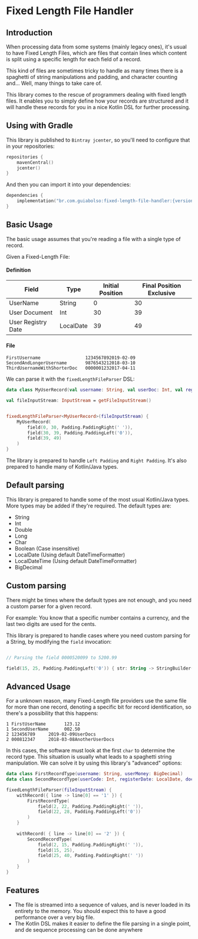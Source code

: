 # Fixed Length File Handler



## Introduction
When processing data from some systems (mainly legacy ones), it's usual to have Fixed Length Files, which are files that contain lines which content is split using a specific length for each field of a record.

This kind of files are sometimes tricky to handle as many times there is a spaghetti of string manipulations and padding, and character counting and... Well, many things to take care of.

This library comes to the rescue of programmers dealing with fixed length files. It enables you to simply define how your records are structured and it will handle these records for you in a nice Kotlin DSL for further processing.

## Using with Gradle

This library is published to `Bintray jcenter`, so you'll need to configure that in your repositories:
```kotlin
repositories {
    mavenCentral()
    jcenter()
}
```

And then you can import it into your dependencies:
```kotlin
dependencies {
    implementation("br.com.guiabolso:fixed-length-file-handler:{version}")
}
```

## Basic Usage

The basic usage assumes that you're reading a file with a single type of record.

Given a Fixed-Length File:


#### Definition

| Field | Type | Initial Position | Final Position Exclusive | 
| ----- | ---- | ---------------- | ------------------------ |
| UserName | String | 0 | 30 |
| User Document | Int | 30 | 39 |
| User Registry Date | LocalDate | 39 | 49 | 

#### File

```
FirstUsername                 1234567892019-02-09
SecondAndLongerUsername       9876543212018-03-10
ThirdUsernameWithShorterDoc   0000001232017-04-11
```

We can parse it with the `fixedLengthFileParser` DSL:

```kotlin
data class MyUserRecord(val username: String, val userDoc: Int, val registryDate: LocalDate)

val fileInputStream: InputStream = getFileInputStream()


fixedLengthFileParser<MyUserRecord>(fileInputStream) {
    MyUserRecord(
        field(0, 30, Padding.PaddingRight(' ')),
        field(30, 39, Padding.PaddingLeft('0')),
        field(39, 49)
    )    
}
```

The library is prepared to handle `Left Padding` and `Right Padding`. It's also prepared to handle many of Kotlin/Java types.

## Default parsing

This library is prepared to handle some of the most usual Kotlin/Java types. More types may be added if they're required. The default types are:

- String
- Int
- Double
- Long
- Char
- Boolean (Case insensitive)
- LocalDate (Using default DateTimeFormatter)
- LocalDateTime (Using default DateTimeFormatter)
- BigDecimal

## Custom parsing

There might be times where the default types are not enough, and you need a custom parser for a given record.

For example: You know that a specific number contains a currency, and the last two digits are used for the cents.

This library is prepared to handle cases where you need custom parsing for a String, by modifying the `field` invocation:

```kotlin

// Parsing the field 0000520099 to 5200.99 

field(15, 25, Padding.PaddingLeft('0')) { str: String -> StringBuilder(str).insert(str.length - 2, ".").toString().toBigDecimal() }
``` 

## Advanced Usage

For a unknown reason, many Fixed-Length file providers use the same file for more than one record, denoting a specific bit for record identification, so there's a possibility that this happens:

```
1 FirstUserName       123.12
1 SecondUserName      002.50
2 123456789     2019-02-09UserDocs
2 000812347     2018-03-08AnotherUserDocs
```

In this cases, the software must look at the first `char` to determine the record type. This situation is usually what leads to a spaghetti string manipulation. We can solve it by using this library's "advanced" options:

```kotlin
data class FirstRecordType(username: String, userMoney: BigDecimal)
data class SecondRecordType(userCode: Int, registerDate: LocalDate, docs: String)

fixedLengthFileParser(fileInputStream) {
    withRecord({ line -> line[0] == '1' }) {
        FirstRecordType(
            field(2, 22, Padding.PaddingRight(' ')),
            field(22, 28, Padding.PaddingLeft('0'))
        )
    }
    
    withRecord( { line -> line[0] == '2' }) {
        SecondRecordType(
            field(2, 15, Padding.PaddingRight(' ')),
            field(15, 25),
            field(25, 40, Padding.PaddingRight(' '))
        )
    }
}
```

## Features

- The file is streamed into a sequence of values, and is never loaded in its entirety to the memory. You should expect this to have a good performance over a very big file.
- The Kotlin DSL makes it easier to define the file parsing in a single point, and de sequence processing can be done anywhere